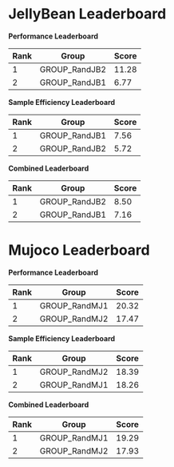 # JellyBean Leaderboard

**Performance Leaderboard**

|Rank      |Group     |Score     |
|----------|----------|----------|
|1      |GROUP_RandJB2     |11.28     |
|2      |GROUP_RandJB1     |6.77     |


**Sample Efficiency Leaderboard**

|Rank      |Group     |Score     |
|----------|----------|----------|
|1      |GROUP_RandJB1     |7.56     |
|2      |GROUP_RandJB2     |5.72     |


**Combined Leaderboard**

|Rank      |Group     |Score     |
|----------|----------|----------|
|1      |GROUP_RandJB2     |8.50     |
|2      |GROUP_RandJB1     |7.16     |


# Mujoco Leaderboard

**Performance Leaderboard**

|Rank      |Group     |Score     |
|----------|----------|----------|
|1      |GROUP_RandMJ1     |20.32     |
|2      |GROUP_RandMJ2     |17.47     |


**Sample Efficiency Leaderboard**

|Rank      |Group     |Score     |
|----------|----------|----------|
|1      |GROUP_RandMJ2     |18.39     |
|2      |GROUP_RandMJ1     |18.26     |


**Combined Leaderboard**

|Rank      |Group     |Score     |
|----------|----------|----------|
|1      |GROUP_RandMJ1     |19.29     |
|2      |GROUP_RandMJ2     |17.93     |


